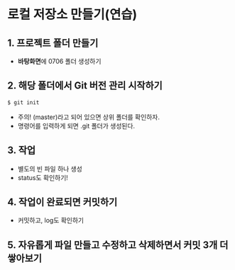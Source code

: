 # 로컬 저장소 만들기(연습)

## 1. 프로젝트 폴더 만들기

- **바탕화면**에 0706 폴더 생성하기

## 2. 해당 폴더에서 Git 버전 관리 시작하기

```bash
$ git init
```

- 주의! (master)라고 되어 있으면 상위 폴더를 확인하자.
- 명령어를 입력하게 되면 .git 폴더가 생성된다.

## 3. 작업

- 별도의 빈 파일 하나 생성
- status도 확인하기!

## 4. 작업이 완료되면 커밋하기

- 커밋하고, log도 확인하기

## 5. 자유롭게 파일 만들고 수정하고 삭제하면서 커밋 3개 더 쌓아보기